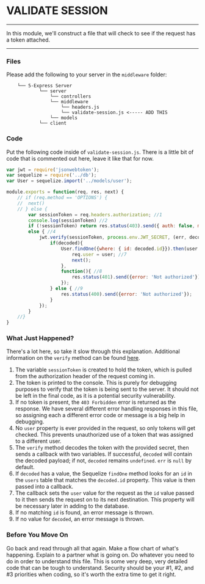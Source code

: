 # VALIDATE SESSION
---
In this module, we'll construct a file that will check to see if the request has a token attached. 

<hr />

### Files
Please add the following to your server in the `middleware` folder:
```
    └── 5-Express Server
            └── server
                └── controllers
                └── middleware
                    └── headers.js
					└── validate-session.js <----- ADD THIS              
                └── models
            └── client
```
### Code
Put the following code inside of `validate-session.js`. There is a little bit of code that is commented out here, leave it like that for now.

```js
var jwt = require('jsonwebtoken');
var sequelize = require('../db');
var User = sequelize.import('../models/user');

module.exports = function(req, res, next) {
	// if (req.method == 'OPTIONS') {
	// 	next()
	// } else {
		var sessionToken = req.headers.authorization; //1
		console.log(sessionToken) //2
		if (!sessionToken) return res.status(403).send({ auth: false, message: 'No token provided.' }); //3
		else { //4
			jwt.verify(sessionToken, process.env.JWT_SECRET, (err, decoded) => { //5
				if(decoded){
					User.findOne({where: { id: decoded.id}}).then(user => { //6
						req.user = user; //7
						next();
					},
					function(){ //8
						res.status(401).send({error: 'Not authorized'});
					});
				} else { //9
					res.status(400).send({error: 'Not authorized'});
				}
			});
		}
	//}
}
```

### What Just Happened?
There's a lot here, so take it slow through this explanation. Additional information on the `verify` method can be found [here](https://github.com/auth0/node-jsonwebtoken).

1. The variable `sessionToken` is created to hold the token, which is pulled from the authorization header of the request coming in.
2. The token is printed to the console. This is purely for debugging purposes to verify that the token is being sent to the server. It should not be left in the final code, as it is a potential security vulnerability.
3. If no token is present, the `403 Forbidden` error is returned as the response. We have several different error handling responses in this file, so assigning each a different error code or message is a big help in debugging.
4. No `user` property is ever provided in the request, so only tokens will get checked. This prevents unauthorized use of a token that was assigned to a different user.
5. The `verify` method decodes the token with the provided secret, then sends a callback with two variables. If successful, `decoded` will contain the decoded payload; if not, `decoded` remains `undefined`. `err` is `null` by default.
6. If `decoded` has a value, the Sequelize `findOne` method looks for an `id` in the `users` table that matches the `decoded.id` property. This value is then passed into a callback.
7. The callback sets the `user` value for the request as the `id` value passed to it then sends the request on to its next destination. This property will be necessary later in adding to the database.
8. If no matching `id` is found, an error message is thrown.
9. If no value for `decoded`, an error message is thrown. 

### Before You Move On
Go back and read through all that again. Make a flow chart of what's happening. Explain to a partner what is going on. Do whatever you need to do in order to understand this file. This is some very deep, very detailed code that can be tough to understand. Security should be your #1, #2, and #3 priorities when coding, so it's worth the extra time to get it right.
